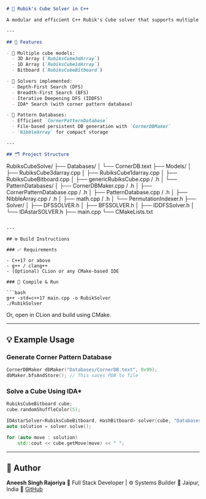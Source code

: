 

```markdown
# 🧩 Rubik's Cube Solver in C++

A modular and efficient C++ Rubik's Cube solver that supports multiple solving algorithms and cube representations. Includes IDA*, BFS, DFS, IDDFS algorithms and an optimized heuristic using a pattern database (PDB).

---

## 🚀 Features

- 🧱 Multiple cube models:
  - 3D Array (`RubiksCube3dArray`)
  - 1D Array (`RubiksCube1dArray`)
  - Bitboard (`RubiksCubeBitboard`)

- 🧠 Solvers implemented:
  - Depth-First Search (DFS)
  - Breadth-First Search (BFS)
  - Iterative Deepening DFS (IDDFS)
  - IDA* Search (with corner pattern database)

- 💾 Pattern Databases:
  - Efficient `CornerPatternDatabase`
  - File-based persistent DB generation with `CornerDBMaker`
  - `NibbleArray` for compact storage

---

## 🗂️ Project Structure

```

RubiksCubeSolve/
├── Databases/
│   └── CornerDB.text
├── Models/
│   ├── RubiksCube3darray.cpp
│   ├── RubiksCube1darray.cpp
│   ├── RubiksCubeBitboard.cpp
│   ├── genericRubiksCube.cpp / .h
│   └── PatternDatabases/
│       ├── CornerDBMaker.cpp / .h
│       ├── CornerPatternDatabase.cpp / .h
│       ├── PatternDatabase.cpp / .h
│       ├── NibbleArray.cpp / .h
│       ├── math.cpp / .h
│       └── PermutationIndexer.h
├── Solver/
│   ├── DFSSOLVER.h
│   ├── BFSSOLVER.h
│   ├── IDDFSSolver.h
│   └── IDAstarSOLVER.h
├── main.cpp
└── CMakeLists.txt

````

---

## ⚙️ Build Instructions

### ✅ Requirements

- C++17 or above
- g++ / clang++
- (Optional) CLion or any CMake-based IDE

### 🔧 Compile & Run

```bash
g++ -std=c++17 main.cpp -o RubikSolver
./RubikSolver
````

Or, open in CLion and build using CMake.

---

## 💡 Example Usage

### Generate Corner Pattern Database

```cpp
CornerDBMaker dbMaker("Databases/CornerDB.text", 0x99);
dbMaker.bfsAndStore(); // This saves PDB to file
```

### Solve a Cube Using IDA\*

```cpp
RubiksCubeBitboard cube;
cube.randomShuffleColor(5);

IDAstarSolver<RubiksCubeBitboard, HashBitboard> solver(cube, "Databases/CornerDB.text");
auto solution = solver.solve();

for (auto move : solution)
    std::cout << cube.getMove(move) << " ";
```

---

## 📌 Author

**Aneesh Singh Rajoriya**
💼 Full Stack Developer | ⚙️ Systems Builder
📍 Jaipur, India
🔗 [GitHub](https://github.com/asr-orzz)


